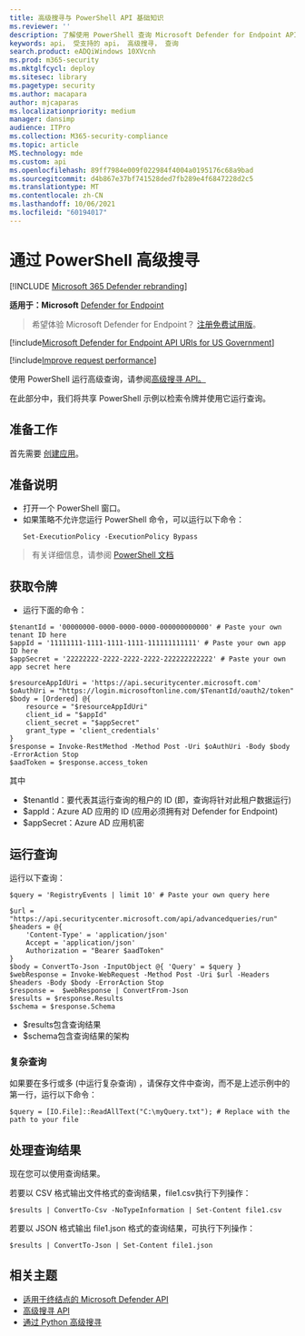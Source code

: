 ```yaml
---
title: 高级搜寻与 PowerShell API 基础知识
ms.reviewer: ''
description: 了解使用 PowerShell 查询 Microsoft Defender for Endpoint API 的基础知识。
keywords: api， 受支持的 api， 高级搜寻， 查询
search.product: eADQiWindows 10XVcnh
ms.prod: m365-security
ms.mktglfcycl: deploy
ms.sitesec: library
ms.pagetype: security
ms.author: macapara
author: mjcaparas
ms.localizationpriority: medium
manager: dansimp
audience: ITPro
ms.collection: M365-security-compliance
ms.topic: article
MS.technology: mde
ms.custom: api
ms.openlocfilehash: 89ff7984e009f022984f4004a0195176c68a9bad
ms.sourcegitcommit: d4b867e37bf741528ded7fb289e4f6847228d2c5
ms.translationtype: MT
ms.contentlocale: zh-CN
ms.lasthandoff: 10/06/2021
ms.locfileid: "60194017"
---
```

# <a name="advanced-hunting-using-powershell"></a>通过 PowerShell 高级搜寻

[!INCLUDE [Microsoft 365 Defender rebranding](../../includes/microsoft-defender.md)]

**适用于：Microsoft** [Defender for Endpoint](https://go.microsoft.com/fwlink/?linkid=2154037)

> 希望体验 Microsoft Defender for Endpoint？ [注册免费试用版](https://signup.microsoft.com/create-account/signup?products=7f379fee-c4f9-4278-b0a1-e4c8c2fcdf7e&ru=https://aka.ms/MDEp2OpenTrial?ocid=docs-wdatp-exposedapis-abovefoldlink)。

[!include[Microsoft Defender for Endpoint API URIs for US Government](../../includes/microsoft-defender-api-usgov.md)]

[!include[Improve request performance](../../includes/improve-request-performance.md)]

使用 PowerShell 运行高级查询，请参阅[高级搜寻 API。](run-advanced-query-api.md)

在此部分中，我们将共享 PowerShell 示例以检索令牌并使用它运行查询。

## <a name="before-you-begin"></a>准备工作
首先需要 [创建应用](apis-intro.md)。

## <a name="preparation-instructions"></a>准备说明

- 打开一个 PowerShell 窗口。
- 如果策略不允许您运行 PowerShell 命令，可以运行以下命令：
  ```
  Set-ExecutionPolicy -ExecutionPolicy Bypass
  ```

>有关详细信息，请参阅 [PowerShell 文档](/powershell/module/microsoft.powershell.security/set-executionpolicy)

## <a name="get-token"></a>获取令牌

- 运行下面的命令：

```
$tenantId = '00000000-0000-0000-0000-000000000000' # Paste your own tenant ID here
$appId = '11111111-1111-1111-1111-111111111111' # Paste your own app ID here
$appSecret = '22222222-2222-2222-2222-222222222222' # Paste your own app secret here

$resourceAppIdUri = 'https://api.securitycenter.microsoft.com'
$oAuthUri = "https://login.microsoftonline.com/$TenantId/oauth2/token"
$body = [Ordered] @{
    resource = "$resourceAppIdUri"
    client_id = "$appId"
    client_secret = "$appSecret"
    grant_type = 'client_credentials'
}
$response = Invoke-RestMethod -Method Post -Uri $oAuthUri -Body $body -ErrorAction Stop
$aadToken = $response.access_token
```

其中
- $tenantId：要代表其运行查询的租户的 ID (即，查询将针对此租户数据运行) 
- $appId：Azure AD 应用的 ID (应用必须拥有对 Defender for Endpoint) 
- $appSecret：Azure AD 应用机密

## <a name="run-query"></a>运行查询

运行以下查询：

```
$query = 'RegistryEvents | limit 10' # Paste your own query here

$url = "https://api.securitycenter.microsoft.com/api/advancedqueries/run"
$headers = @{ 
    'Content-Type' = 'application/json'
    Accept = 'application/json'
    Authorization = "Bearer $aadToken" 
}
$body = ConvertTo-Json -InputObject @{ 'Query' = $query }
$webResponse = Invoke-WebRequest -Method Post -Uri $url -Headers $headers -Body $body -ErrorAction Stop
$response =  $webResponse | ConvertFrom-Json
$results = $response.Results
$schema = $response.Schema
```

- $results包含查询结果
- $schema包含查询结果的架构

### <a name="complex-queries"></a>复杂查询

如果要在多行或多 (中运行复杂查询) ，请保存文件中查询，而不是上述示例中的第一行，运行以下命令：

```
$query = [IO.File]::ReadAllText("C:\myQuery.txt"); # Replace with the path to your file
```

## <a name="work-with-query-results"></a>处理查询结果

现在您可以使用查询结果。

若要以 CSV 格式输出文件格式的查询结果，file1.csv执行下列操作：

```
$results | ConvertTo-Csv -NoTypeInformation | Set-Content file1.csv
```

若要以 JSON 格式输出 file1.json 格式的查询结果，可执行下列操作：

```
$results | ConvertTo-Json | Set-Content file1.json
```


## <a name="related-topic"></a>相关主题
- [适用于终结点的 Microsoft Defender API](apis-intro.md)
- [高级搜寻 API](run-advanced-query-api.md)
- [通过 Python 高级搜寻](run-advanced-query-sample-python.md)
